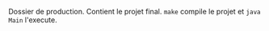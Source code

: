 Dossier de production.
Contient le projet final.
`make` compile le projet et `java Main` l'execute.
